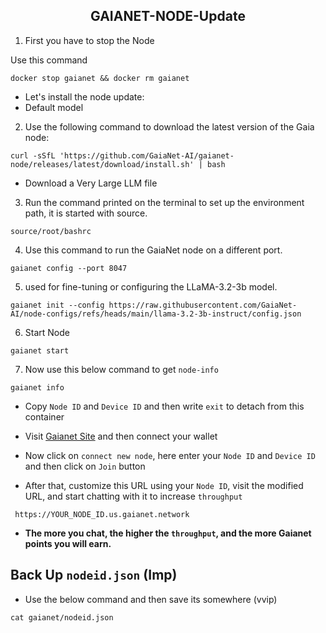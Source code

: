 <h2 align=center>GAIANET-NODE-Update</h2>

1. First you have to stop the Node

Use this command
```
docker stop gaianet && docker rm gaianet
```

- Let's install the node update:
- Default model
2. Use the following command to download the latest version of the Gaia node:
```
curl -sSfL 'https://github.com/GaiaNet-AI/gaianet-node/releases/latest/download/install.sh' | bash
```
- Download a Very Large LLM file

3. Run the command printed on the terminal to set up the environment path, it is started with source.
```
source/root/bashrc
```
4. Use this command to run the GaiaNet node on a different port.
```
gaianet config --port 8047
```
5. used for fine-tuning or configuring the LLaMA-3.2-3b model.
```
gaianet init --config https://raw.githubusercontent.com/GaiaNet-AI/node-configs/refs/heads/main/llama-3.2-3b-instruct/config.json
```
6. Start Node
```
gaianet start
```
7. Now use this below command to get `node-info`
```
gaianet info
```
- Copy `Node ID` and `Device ID` and then write `exit` to detach from this container
- Visit [Gaianet Site](https://www.gaianet.ai/setting/nodes) and then connect your wallet

- Now click on `connect new node`, here enter your `Node ID` and `Device ID` and then click on `Join` button
- After that, customize this URL using your `Node ID`, visit the modified URL, and start chatting with it to increase `throughput`
```
 https://YOUR_NODE_ID.us.gaianet.network
```
- **The more you chat, the higher the `throughput`, and the more Gaianet points you will earn.**
## Back Up `nodeid.json` (Imp)
- Use the below command and then save its somewhere (vvip)
```
cat gaianet/nodeid.json 
```
